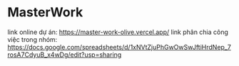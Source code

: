 # MasterWork
link online dự án: https://master-work-olive.vercel.app/
link phân chia công việc trong nhóm: https://docs.google.com/spreadsheets/d/1xNVtZjuPhGwOwSwJftiHrdNep_7rosA7CdyuB_x4wDg/edit?usp=sharing
